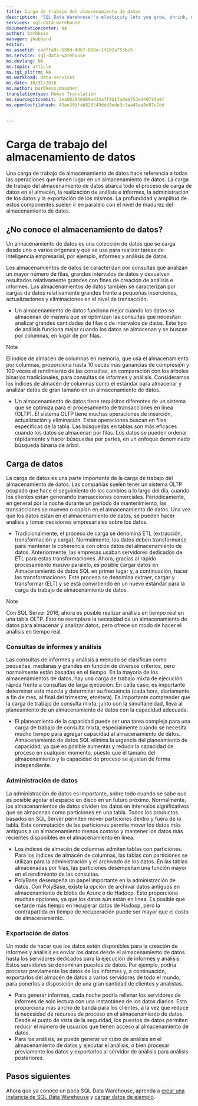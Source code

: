 ```yaml
---
title: Carga de trabajo del almacenamiento de datos
description: 'SQL Data Warehouse''s elasticity lets you grow, shrink, or pause compute power by using a sliding scale of data warehouse units (DWUs). This article explains the data warehouse metrics and how they relate to DWUs. '
services: sql-data-warehouse
documentationcenter: NA
author: barbkess
manager: jhubbard
editor: 
ms.assetid: cadffa9c-589d-4db7-888a-1f202a753bc5
ms.service: sql-data-warehouse
ms.devlang: NA
ms.topic: article
ms.tgt_pltfrm: NA
ms.workload: data-services
ms.date: 10/31/2016
ms.author: barbkess;mausher
translationtype: Human Translation
ms.sourcegitcommit: 2ea002938d69ad34aff421fa0eb753e449724a8f
ms.openlocfilehash: 43ee395fab826549ddd9ede3c3aa45aa8e97c7dd


---
```

# <a name="data-warehouse-workload"></a>Carga de trabajo del almacenamiento de datos
Una carga de trabajo de almacenamiento de datos hace referencia a todas las operaciones que tienen lugar en un almacenamiento de datos. La carga de trabajo del almacenamiento de datos abarca todo el proceso de carga de datos en el almacén, la realización de análisis e informes, la administración de los datos y la exportación de los mismos. La profundidad y amplitud de estos componentes suelen ir en paralelo con el nivel de madurez del almacenamiento de datos.

## <a name="new-to-data-warehousing"></a>¿No conoce el almacenamiento de datos?
Un almacenamiento de datos es una colección de datos que se carga desde uno o varios orígenes y que se usa para realizar tareas de inteligencia empresarial, por ejemplo, informes y análisis de datos.

Los almacenamientos de datos se caracterizan por consultas que analizan un mayor número de filas, grandes intervalos de datos y devuelven resultados relativamente grandes con fines de creación de análisis e informes. Los almacenamientos de datos también se caracterizan por cargas de datos relativamente grandes frente a pequeñas inserciones, actualizaciones y eliminaciones en el nivel de transacción.

* Un almacenamiento de datos funciona mejor cuando los datos se almacenan de manera que se optimizan las consultas que necesitan analizar grandes cantidades de filas o de intervalos de datos. Este tipo de análisis funciona mejor cuando los datos se almacenan y se buscan por columnas, en lugar de por filas.

> [!NOTE]
> El índice de almacén de columnas en memoria, que usa el almacenamiento por columnas, proporciona hasta 10 veces más ganancias de compresión y 100 veces el rendimiento de las consultas, en comparación con los árboles binarios tradicionales, para consultas de informes y análisis. Consideramos los índices de almacén de columnas como el estándar para almacenar y analizar datos de gran tamaño en un almacenamiento de datos.
> 
> 

* Un almacenamiento de datos tiene requisitos diferentes de un sistema que se optimiza para el procesamiento de transacciones en línea (OLTP). El sistema OLTP tiene muchas operaciones de inserción, actualización y eliminación. Estas operaciones buscan en filas específicas de la tabla. Las búsquedas en tablas son más eficaces cuando los datos se almacenan por filas. Los datos se pueden ordenar rápidamente y hacer búsquedas por partes, en un enfoque denominado búsqueda binaria de árbol.

## <a name="data-loading"></a>Carga de datos
La carga de datos es una parte importante de la carga de trabajo del almacenamiento de datos. Las compañías suelen tener un sistema OLTP ocupado que hace el seguimiento de los cambios a lo largo del día, cuando los clientes están generando transacciones comerciales. Periódicamente, en general por la noche durante un período de mantenimiento, las transacciones se mueven o copian en el almacenamiento de datos. Una vez que los datos están en el almacenamiento de datos, se pueden hacer análisis y tomar decisiones empresariales sobre los datos.

* Tradicionalmente, el proceso de carga se denomina ETL (extracción, transformación y carga). Normalmente, los datos deben transformarse para mantener la coherencia con otros datos del almacenamiento de datos. Anteriormente, las empresas usaban servidores dedicados de ETL para estas transformaciones. Ahora, gracias al rápido procesamiento masivo paralelo, es posible cargar datos en Almacenamiento de datos SQL en primer lugar y, a continuación, hacer las transformaciones. Este proceso se denomina extraer, cargar y transformar (ELT) y se está convirtiendo en un nuevo estándar para la carga de trabajo de almacenamiento de datos.

> [!NOTE]
> Con SQL Server 2016, ahora es posible realizar análisis en tiempo real en una tabla OLTP. Esto no reemplaza la necesidad de un almacenamiento de datos para almacenar y analizar datos, pero ofrece un modo de hacer el análisis en tiempo real.
> 
> 

### <a name="reporting-and-analysis-queries"></a>Consultas de informes y análisis
Las consultas de informes y análisis a menudo se clasifican como pequeñas, medianas y grandes en función de diversos criterios, pero normalmente están basadas en el tiempo. En la mayoría de los almacenamientos de datos, hay una carga de trabajo mixta de ejecución rápida frente a consultas de larga ejecución. En cada caso, es importante determinar esta mezcla y determinar su frecuencia (cada hora, diariamente, a fin de mes, al final del trimestre, etcétera). Es importante comprender que la carga de trabajo de consulta mixta, junto con la simultaneidad, lleva al planeamiento de un almacenamiento de datos con la capacidad adecuada.

* El planeamiento de la capacidad puede ser una tarea compleja para una carga de trabajo de consulta mixta, especialmente cuando se necesita mucho tiempo para agregar capacidad al almacenamiento de datos. Almacenamiento de datos SQL elimina la urgencia del planeamiento de capacidad, ya que es posible aumentar y reducir la capacidad de proceso en cualquier momento, puesto que el tamaño del almacenamiento y la capacidad de proceso se ajustan de forma independiente.

### <a name="data-management"></a>Administración de datos
La administración de datos es importante, sobre todo cuando se sabe que es posible agotar el espacio en disco en un futuro próximo. Normalmente, los almacenamientos de datos dividen los datos en intervalos significativos que se almacenan como particiones en una tabla. Todos los productos basados en SQL Server permiten mover particiones dentro y fuera de la tabla. Esta conmutación de las particiones permite mover los datos más antiguos a un almacenamiento menos costoso y mantener los datos más recientes disponibles en el almacenamiento en línea.

* Los índices de almacén de columnas admiten tablas con particiones. Para los índices de almacén de columnas, las tablas con particiones se utilizan para la administración y el archivado de los datos. En las tablas almacenadas por filas, las particiones desempeñan una función mayor en el rendimiento de las consultas.  
* PolyBase desempeña un papel importante en la administración de datos. Con PolyBase, existe la opción de archivar datos antiguos en almacenamiento de blobs de Azure o de Hadoop.  Esto proporciona muchas opciones, ya que los datos aún están en línea.  Es posible que se tarde más tiempo en recuperar datos de Hadoop, pero la contrapartida en tiempo de recuperación puede ser mayor que el costo de almacenamiento.

### <a name="exporting-data"></a>Exportación de datos
Un modo de hacer que los datos estén disponibles para la creación de informes y análisis es enviar los datos desde el almacenamiento de datos hasta los servidores dedicados para la ejecución de informes y análisis. Estos servidores se denominan puestos de datos. Por ejemplo, podría procesar previamente los datos de los informes y, a continuación, exportarlos del almacén de datos a varios servidores de todo el mundo, para ponerlos a disposición de una gran cantidad de clientes y analistas.

* Para generar informes, cada noche podría rellenar los servidores de informes de solo lectura con una instantánea de los datos diarios. Esto proporciona más ancho de banda para los clientes, a la vez que reduce la necesidad de recursos de proceso en el almacenamiento de datos. Desde el punto de vista de la seguridad, los puestos de datos permiten reducir el número de usuarios que tienen acceso al almacenamiento de datos.
* Para los análisis, se puede generar un cubo de análisis en el almacenamiento de datos y ejecutar el análisis, o bien procesar previamente los datos y exportarlos al servidor de análisis para análisis posteriores.

## <a name="next-steps"></a>Pasos siguientes
Ahora que ya conoce un poco SQL Data Warehouse, aprenda a [crear una instancia de SQL Data Warehouse][crear una instancia de SQL Data Warehouse] y [cargar datos de ejemplo][cargar datos de ejemplo].

<!--Image references-->

<!--Article references-->
[cargar datos de ejemplo]: ./sql-data-warehouse-load-sample-databases.md
[crear una instancia de SQL Data Warehouse]: ./sql-data-warehouse-get-started-provision.md

<!--MSDN references-->

<!--Other web references-->



<!--HONumber=Nov16_HO3-->


